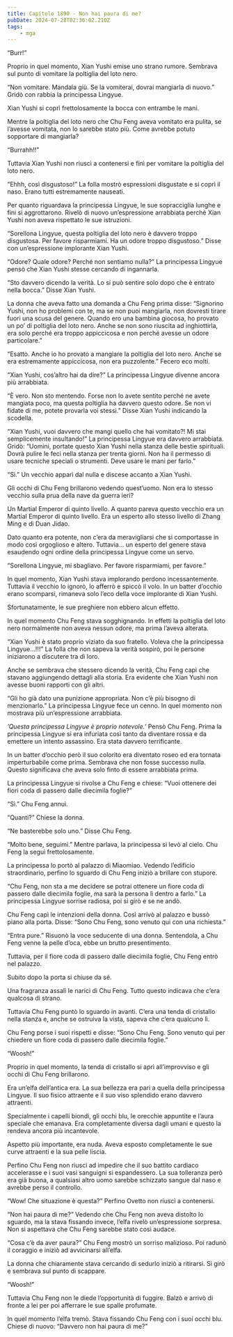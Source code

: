 ```yaml
---
title: Capitolo 1890 - Non hai paura di me?
pubDate: 2024-07-28T02:36:02.210Z
tags:
    - mga
---
```


“Burr!”

Proprio in quel momento, Xian Yushi emise uno strano rumore. Sembrava sul punto di vomitare la poltiglia del loto nero.

“Non vomitare. Mandala giù. Se la vomiterai, dovrai mangiarla di nuovo.” Gridò con rabbia la principessa Lingyue.

Xian Yushi si coprì frettolosamente la bocca con entrambe le mani.

Mentre la poltiglia del loto nero che Chu Feng aveva vomitato era pulita, se l’avesse vomitata, non lo sarebbe stato più. Come avrebbe potuto sopportare di mangiarla?

“Burrahh!!”

Tuttavia Xian Yushi non riuscì a contenersi e finì per vomitare la poltiglia del loto nero.

“Ehhh, così disgustoso!” La folla mostrò espressioni disgustate e si coprì il naso. Erano tutti estremamente nauseati.

Per quanto riguardava la principessa Lingyue, le sue sopracciglia lunghe e fini si aggrottarono. Rivelò di nuovo un’espressione arrabbiata perché Xian Yushi non aveva rispettato le sue istruzioni.

“Sorellona Lingyue, questa poltiglia del loto nero è davvero troppo disgustosa. Per favore risparmiami. Ha un odore troppo disgustoso.” Disse con un’espressione implorante Xian Yushi.

“Odore? Quale odore? Perché non sentiamo nulla?” La principessa Lingyue pensò che Xian Yushi stesse cercando di ingannarla.

“Sto davvero dicendo la verità. Lo si può sentire solo dopo che è entrato nella bocca.” Disse Xian Yushi.

La donna che aveva fatto una domanda a Chu Feng prima disse: “Signorino Yushi, non ho problemi con te, ma se non puoi mangiarla, non dovresti tirare fuori una scusa del genere. Quando ero una bambina giocosa, ho provato un po’ di poltiglia del loto nero. Anche se non sono riuscita ad inghiottirla, era solo perché era troppo appiccicosa e non perché avesse un odore particolare.”

“Esatto. Anche io ho provato a mangiare la poltiglia del loto nero. Anche se era estremamente appiccicosa, non era puzzolente.” Fecero eco molti.

“Xian Yushi, cos’altro hai da dire?” La principessa Lingyue divenne ancora più arrabbiata.

“È vero. Non sto mentendo. Forse non lo avete sentito perché ne avete mangiata poco, ma questa poltiglia ha davvero questo odore. Se non vi fidate di me, potete provarla voi stessi.” Disse Xian Yushi indicando la scodella.

“Xian Yushi, vuoi davvero che mangi quello che hai vomitato?! Mi stai semplicemente insultando!” La principessa Lingyue era davvero arrabbiata. Gridò: “Uomini, portate questo Xian Yushi nella stanza delle bestie spirituali. Dovrà pulire le feci nella stanza per trenta giorni. Non ha il permesso di usare tecniche speciali o strumenti. Deve usare le mani per farlo.”

“Sì.” Un vecchio apparì dal nulla e discese accanto a Xian Yushi.

Gli occhi di Chu Feng brillarono vedendo quest’uomo. Non era lo stesso vecchio sulla prua della nave da guerra ieri?

Un Martial Emperor di quinto livello. A quanto pareva questo vecchio era un Martial Emperor di quinto livello. Era un esperto allo stesso livello di Zhang Ming e di Duan Jidao.

Dato quanto era potente, non c’era da meravigliarsi che si comportasse in modo così orgoglioso e altero. Tuttavia… un esperto del genere stava esaudendo ogni ordine della principessa Lingyue come un servo.

“Sorellona Lingyue, mi sbagliavo. Per favore risparmiami, per favore.”

In quel momento, Xian Yushi stava implorando perdono incessantemente. Tuttavia il vecchio lo ignorò, lo afferrò e spiccò il volo. In un batter d’occhio erano scomparsi, rimaneva solo l’eco della voce implorante di Xian Yushi.

Sfortunatamente, le sue preghiere non ebbero alcun effetto.

In quel momento Chu Feng stava sogghignando. In effetti la poltiglia del loto nero normalmente non aveva nessun odore, ma prima l’aveva alterata.

“Xian Yushi è stato proprio viziato da suo fratello. Voleva che la principessa Lingyue…!!!” La folla che non sapeva la verità sospirò, poi le persone iniziarono a discutere tra di loro.

Anche se sembrava che stessero dicendo la verità, Chu Feng capì che stavano aggiungendo dettagli alla storia. Era evidente che Xian Yushi non avesse buoni rapporti con gli altri.

“Gli ho già dato una punizione appropriata. Non c’è più bisogno di menzionarlo.” La principessa Lingyue fece un cenno. In quel momento non mostrava più un’espressione arrabbiata.

<em>’Questa principessa Lingyue è proprio notevole.’</em> Pensò Chu Feng. Prima la principessa Lingyue si era infuriata così tanto da diventare rossa e da emettere un intento assassino. Era stata davvero terrificante.

In un batter d’occhio però il suo colorito era diventato roseo ed era tornata imperturbabile come prima. Sembrava che non fosse successo nulla. Questo significava che aveva solo finto di essere arrabbiata prima.

La principessa Lingyue si rivolse a Chu Feng e chiese: “Vuoi ottenere dei fiori coda di passero dalle diecimila foglie?”

“Sì.” Chu Feng annuì.

“Quanti?” Chiese la donna.

“Ne basterebbe solo uno.” Disse Chu Feng.

“Molto bene, seguimi.” Mentre parlava, la principessa si levò al cielo. Chu Feng la seguì frettolosamente.

La principessa lo portò al palazzo di Miaomiao. Vedendo l’edificio straordinario, perfino lo sguardo di Chu Feng iniziò a brillare con stupore.

“Chu Feng, non sta a me decidere se potrai ottenere un fiore coda di passero dalle diecimila foglie, ma sarà la persona lì dentro a farlo.” La principessa Lingyue sorrise radiosa, poi si girò e se ne andò.

Chu Feng capì le intenzioni della donna. Così arrivò al palazzo e bussò piano alla porta. Disse: “Sono Chu Feng, sono venuto qui con una richiesta.”

“Entra pure.” Risuonò la voce seducente di una donna. Sentendola, a Chu Feng venne la pelle d’oca, ebbe un brutto presentimento.

Tuttavia, per il fiore coda di passero dalle diecimila foglie, Chu Feng entrò nel palazzo.

Subito dopo la porta si chiuse da sé.

Una fragranza assalì le narici di Chu Feng. Tutto questo indicava che c’era qualcosa di strano.

Tuttavia Chu Feng puntò lo sguardo in avanti. C’era una tenda di cristallo nella stanza e, anche se ostruiva la vista, sapeva che c’era qualcuno lì.

Chu Feng porse i suoi rispetti e disse: “Sono Chu Feng. Sono venuto qui per chiedere un fiore coda di passero dalle diecimila foglie.”

“Woosh!”

Proprio in quel momento, la tenda di cristallo si aprì all’improvviso e gli occhi di Chu Feng brillarono.

Era un’elfa dell’antica era. La sua bellezza era pari a quella della principessa Lingyue. Il suo fisico attraente e il suo viso splendido erano davvero attraenti.

Specialmente i capelli biondi, gli occhi blu, le orecchie appuntite e l’aura speciale che emanava. Era completamente diversa dagli umani e questo la rendeva ancora più incantevole.

Aspetto più importante, era nuda. Aveva esposto completamente le sue curve attraenti e la sua pelle liscia.

Perfino Chu Feng non riuscì ad impedire che il suo battito cardiaco accelerasse e i suoi vasi sanguigni si espandessero. La sua tolleranza però era già buona, a qualsiasi altro uomo sarebbe schizzato sangue dal naso e avrebbe perso il controllo.

“Wow! Che situazione è questa?” Perfino Ovetto non riuscì a contenersi.

“Non hai paura di me?” Vedendo che Chu Feng non aveva distolto lo sguardo, ma la stava fissando invece, l’elfa rivelò un’espressione sorpresa. Non si aspettava che Chu Feng sarebbe stato così audace.

“Cosa c’è da aver paura?” Chu Feng mostrò un sorriso malizioso. Poi radunò il coraggio e iniziò ad avvicinarsi all’elfa.

La donna che chiaramente stava cercando di sedurlo iniziò a ritirarsi. Si girò e sembrava sul punto di scappare.

“Woosh!”

Tuttavia Chu Feng non le diede l’opportunità di fuggire. Balzò e arrivò di fronte a lei per poi afferrare le sue spalle profumate.

In quel momento l’elfa tremò. Stava fissando Chu Feng con i suoi occhi blu. Chiese di nuovo: “Davvero non hai paura di me?”



